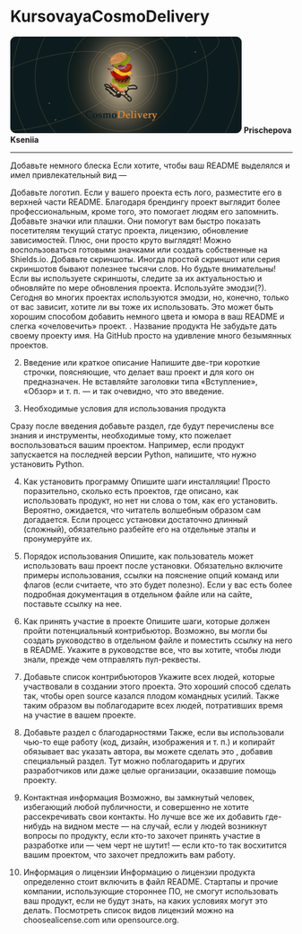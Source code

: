 # KursovayaCosmoDelivery
![alt text](https://github.com/Prischepova/KursovayaCosmoDelivery/blob/Images/Logo.png?raw=true) 
**Prischepova Kseniia**
***
Добавьте немного блеска
Если хотите, чтобы ваш README выделялся и имел привлекательный вид —

Добавьте логотип. Если у вашего проекта есть лого, разместите его в верхней части README. Благодаря брендингу проект выглядит более профессиональным, кроме того, это помогает людям его запомнить.
Добавьте значки или плашки. Они помогут вам быстро показать посетителям текущий статус проекта, лицензию, обновление зависимостей. Плюс, они просто круто выглядят! Можно воспользоваться готовыми значками или создать собственные на Shields.io.
Добавьте скриншоты. Иногда простой скриншот или серия скриншотов бывают полезнее тысячи слов. Но будьте внимательны! Если вы используете скриншоты, следите за их актуальностью и обновляйте по мере обновления проекта.
Используйте эмодзи(?). Сегодня во многих проектах используются эмодзи, но, конечно, только от вас зависит, хотите ли вы тоже их использовать. Это может быть хорошим способом добавить немного цвета и юмора в ваш README и слегка «очеловечить» проект.
. Название продукта
Не забудьте дать своему проекту имя. На GitHub просто на удивление много безымянных проектов.

2. Введение или краткое описание
Напишите две-три короткие строчки, поясняющие, что делает ваш проект и для кого он предназначен. Не вставляйте заголовки типа «Вступление», «Обзор» и т. п. — и так очевидно, что это введение.

3. Необходимые условия для использования продукта
 
Сразу после введения добавьте раздел, где будут перечислены все знания и инструменты, необходимые тому, кто пожелает воспользоваться вашим проектом. Например, если продукт запускается на последней версии Python, напишите, что нужно установить Python.

4. Как установить программу
Опишите шаги инсталляции! Просто поразительно, сколько есть проектов, где описано, как использовать продукт, но нет ни слова о том, как его установить. Вероятно, ожидается, что читатель волшебным образом сам догадается. Если процесс установки достаточно длинный (сложный), обязательно разбейте его на отдельные этапы и пронумеруйте их.

5. Порядок использования
Опишите, как пользователь может использовать ваш проект после установки. Обязательно включите примеры использования, ссылки на пояснение опций команд или флагов (если считаете, что это будет полезно). Если у вас есть более подробная документация в отдельном файле или на сайте, поставьте ссылку на нее.

6. Как принять участие в проекте
Опишите шаги, которые должен пройти потенциальный контрибьютор. Возможно, вы могли бы создать руководство в отдельном файле и поместить ссылку на него в README. Укажите в руководстве все, что вы хотите, чтобы люди знали, прежде чем отправлять пул-реквесты.

7. Добавьте список контрибьюторов
Укажите всех людей, которые участвовали в создании этого проекта. Это хороший способ сделать так, чтобы open source казался плодом командных усилий. Также таким образом вы поблагодарите всех людей, потративших время на участие в вашем проекте.

8. Добавьте раздел с благодарностями
Также, если вы использовали чью-то еще работу (код, дизайн, изображения и т. п.) и копирайт обязывает вас указать автора, вы можете сделать это , добавив специальный раздел. Тут можно поблагодарить и других разработчиков или даже целые организации, оказавшие помощь проекту.

9. Контактная информация
Возможно, вы замкнутый человек, избегающий любой публичности, и совершенно не хотите рассекречивать свои контакты. Но лучше все же их добавить где-нибудь на видном месте — на случай, если у людей возникнут вопросы по продукту, если кто-то захочет принять участие в разработке или — чем черт не шутит! — если кто-то так восхитится вашим проектом, что захочет предложить вам работу.

10. Информация о лицензии
Информацию о лицензии продукта определенно стоит включить в файл README. Стартапы и прочие компании, использующие стороннее ПО, не смогут использовать ваш продукт, если не будут знать, на каких условиях могут это делать. Посмотреть список видов лицензий можно на choosealicense.com или opensource.org.
